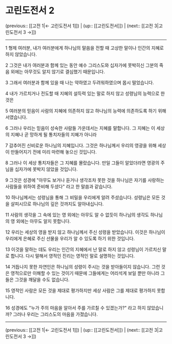 # 고린도전서 2

(previous:: [[고전 1|← 고린도전서 1]]) | (up:: [[고린도전서]]) | (next:: [[고전 3|고린도전서 3 →]])

***




1 
형제 여러분, 내가 여러분에게 하나님의 말씀을 전할 때 고상한 말이나 인간의 지혜로 하지 않았습니다. 



2 
그것은 내가 여러분과 함께 있는 동안 예수 그리스도와 십자가에 못박히신 그분의 죽음 외에는 아무것도 알지 않기로 결심했기 때문입니다. 



3 
그래서 여러분과 함께 있을 때 나는 약하였고 두려워하였으며 몹시 떨었습니다. 



4 
내가 가르치거나 전도할 때 지혜의 설득력 있는 말로 하지 않고 성령님의 능력으로 한 것은 



5 
여러분의 믿음이 사람의 지혜에 의존하지 않고 하나님의 능력에 의존하도록 하기 위해서였습니다. 



6 
그러나 우리는 믿음이 성숙한 사람들 가운데서는 지혜를 말합니다. 그 지혜는 이 세상의 지혜나 곧 망하게 될 통치자들의 지혜가 아니라 



7 
감추어진 신비로운 하나님의 지혜입니다. 그것은 하나님께서 우리의 영광을 위해 세상이 만들어지기 전에 미리 마련해 놓으신 것입니다. 



8 
그러나 이 세상 통치자들은 그 지혜를 몰랐습니다. 만일 그들이 알았더라면 영광의 주님을 십자가에 못박지 않았을 것입니다. 



9 
그것은 성경에 "아무도 보거나 듣거나 생각조차 못한 것을 하나님은 자기를 사랑하는 사람들을 위하여 준비해 두셨다" 라고 한 말씀과 같습니다. 



10 
하나님께서는 성령님을 통해 그 비밀을 우리에게 알려 주셨습니다. 성령님은 모든 것을 살피시므로 하나님의 깊은 것까지도 알아내십니다. 



11 
사람의 생각을 그 속에 있는 영 외에는 아무도 알 수 없듯이 하나님의 생각도 하나님의 영 외에는 아무도 알지 못합니다. 



12 
우리는 세상의 영을 받지 않고 하나님께서 주신 성령을 받았습니다. 이것은 하나님이 우리에게 은혜로 주신 선물을 우리가 알 수 있도록 하기 위한 것입니다. 



13 
이것을 말하는 데도 우리는 인간의 지혜에서 난 말로 하지 않고 성령님이 가르치신 말로 합니다. 다시 말해서 영적인 진리는 영적인 말로 설명하는 것입니다. 



14 
거듭나지 못한 자연인은 하나님의 성령이 주시는 것을 받아들이지 않습니다. 그런 것은 영적으로만 이해할 수 있는 것이기 때문에 그들에게는 어리석게 보일 뿐만 아니라 그들은 그것을 깨달을 수도 없습니다. 



15 
영적인 사람은 모든 것을 제대로 평가하지만 세상 사람은 그를 제대로 평가하지 못합니다. 



16 
성경에도 "누가 주의 마음을 알아서 주를 가르칠 수 있겠는가?" 라고 하지 않았습니까? 그러나 우리는 그리스도의 마음을 가졌습니다.

***

(previous:: [[고전 1|← 고린도전서 1]]) | (up:: [[고린도전서]]) | (next:: [[고전 3|고린도전서 3 →]])
